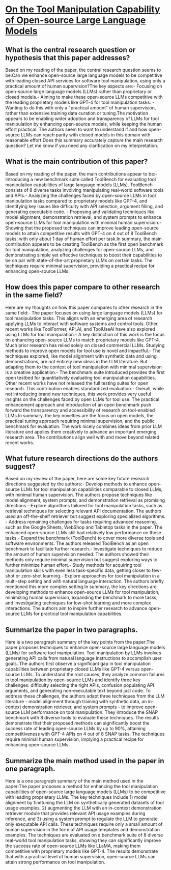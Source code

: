 # [On the Tool Manipulation Capability of Open-source Large Language Models](https://arxiv.org/abs/2305.16504)

## What is the central research question or hypothesis that this paper addresses?

Based on my reading of the paper, the central research question seems to be:Can we enhance open-source large language models to be competitive with leading closed API services for software tool manipulation, using only a practical amount of human supervision?The key aspects are:- Focusing on open-source large language models (LLMs) rather than proprietary or closed models.- Aiming to make these open-source LLMs competitive with the leading proprietary models like GPT-4 for tool manipulation tasks. - Wanting to do this with only a "practical amount" of human supervision, rather than extensive training data curation or tuning.The motivation appears to be enabling wider adoption and transparency of LLMs for tool manipulation by enhancing open-source models, while keeping the human effort practical. The authors seem to want to understand if and how open-source LLMs can reach parity with closed models in this domain with reasonable effort.Does this summary accurately capture the main research question? Let me know if you need any clarification on my interpretation.


## What is the main contribution of this paper?

Based on my reading of the paper, the main contributions appear to be:- Introducing a new benchmark suite called ToolBench for evaluating tool manipulation capabilities of large language models (LLMs). ToolBench consists of 8 diverse tasks involving manipulating real-world software tools and APIs.- Analyzing the challenges faced by open-source LLMs in tool manipulation tasks compared to proprietary models like GPT-4, and identifying key issues like difficulty with API selection, argument filling, and generating executable code. - Proposing and validating techniques like model alignment, demonstration retrieval, and system prompts to enhance open-source LLMs for tool manipulation with minimal human supervision.- Showing that the proposed techniques can improve leading open-source models to attain competitive results with GPT-4 on 4 out of 8 ToolBench tasks, with only about 1 day of human effort per task.In summary, the main contribution appears to be creating ToolBench as the first open benchmark for tool manipulation, analyzing challenges for open-source LLMs, and demonstrating simple yet effective techniques to boost their capabilities to be on par with state-of-the-art proprietary LLMs on certain tasks. The techniques require minimal supervision, providing a practical recipe for enhancing open-source LLMs.


## How does this paper compare to other research in the same field?

Here are my thoughts on how this paper compares to other research in the same field:- The paper focuses on using large language models (LLMs) for tool manipulation tasks. This aligns with an emerging area of research applying LLMs to interact with software systems and control tools. Other recent works like ToolFormer, API.AI, and ToolUseAI have also explored using LLMs for tool manipulation.- A key distinction of this work is the focus on enhancing open-source LLMs to match proprietary models like GPT-4. Much prior research has relied solely on closed commercial LLMs. Studying methods to improve open models for tool use is novel and impactful.- The techniques explored, like model alignment with synthetic data and using demonstrations, are not entirely new ideas in the LLM literature. But adapting them to the context of tool manipulation with minimal supervision is a creative application.- The benchmark suite introduced provides the first open testbed for quantitatively evaluating tool manipulation capabilities. Other recent works have not released the full testing suites for open research. This contribution enables standardized evaluation.- Overall, while not introducing brand new techniques, this work provides very useful insights on the challenges faced by open LLMs for tool use. The practical enhancement approach and introduction of an open benchmark push forward the transparency and accessibility of research on tool-enabled LLMs.In summary, the key novelties are the focus on open models, the practical tuning approach requiring minimal supervision, and the public benchmark for evaluation. The work nicely combines ideas from prior LLM literature and applies them creatively to advance an important emerging research area. The contributions align well with and move beyond related recent works.


## What future research directions do the authors suggest?

Based on my review of the paper, here are some key future research directions suggested by the authors:- Develop methods to enhance open-source LLMs for tool manipulation capabilities comparable to closed LLMs, with minimal human supervision. The authors propose techniques like model alignment, system prompts, and demonstration retrieval as promising directions.- Explore algorithms tailored for tool manipulation tasks, such as retrieval techniques for selecting relevant API documentation. The authors used an off-the-shelf retriever but suggest exploring specialized algorithms. - Address remaining challenges for tasks requiring advanced reasoning, such as the Google Sheets, WebShop and Tabletop tasks in the paper. The enhanced open-source LLMs still had relatively low performance on these tasks.- Expand the benchmark (ToolBench) to cover more diverse tools and software environments. The authors released ToolBench as an open benchmark to facilitate further research.- Investigate techniques to reduce the amount of human supervision needed. The authors showed their methods only require minimal supervision but suggest exploring ways to further minimize human effort.- Study methods for acquiring tool manipulation skills with even less task-specific data, getting closer to few-shot or zero-shot learning.- Explore approaches for tool manipulation in a multi-step setting and with natural language interaction. The authors briefly mentioned this more complex setting.In summary, the key directions are developing methods to enhance open-source LLMs for tool manipulation, minimizing human supervision, expanding the benchmark to more tasks, and investigating techniques for low-shot learning and more complex interactions. The authors aim to inspire further research to advance open-source LLMs for practical tool manipulation capabilities.


## Summarize the paper in two paragraphs.

Here is a two paragraph summary of the key points from the paper:The paper proposes techniques to enhance open-source large language models (LLMs) for software tool manipulation. Tool manipulation by LLMs involves generating API calls from natural language instructions to accomplish user goals. The authors first observe a significant gap in tool manipulation capabilities between proprietary closed LLMs like GPT-4 versus open-source LLMs. To understand the root causes, they analyze common failures in tool manipulation by open-source LLMs and identify three key challenges: difficulty selecting the right APIs, confusion populating API arguments, and generating non-executable text beyond just code. To address these challenges, the authors adapt three techniques from the LLM literature - model alignment through training with synthetic data, an in-context demonstration retriever, and system prompts - to improve open-source LLM performance on tool manipulation. They introduce the SNAP benchmark with 8 diverse tools to evaluate these techniques. The results demonstrate that their proposed methods can significantly boost the success rate of leading open-source LLMs by up to 90%, attaining competitiveness with GPT-4 APIs on 4 out of 8 SNAP tasks. The techniques require minimal human supervision, implying a practical recipe for enhancing open-source LLMs.


## Summarize the main method used in the paper in one paragraph.

Here is a one paragraph summary of the main method used in the paper:The paper proposes a method for enhancing the tool manipulation capabilities of open-source large language models (LLMs) to be competitive with leading proprietary LLMs. The key techniques include 1) model alignment by finetuning the LLM on synthetically generated datasets of tool usage examples, 2) augmenting the LLM with an in-context demonstration retriever module that provides relevant API usage examples during inference, and 3) using a system prompt to regulate the LLM to generate only executable API calls. These techniques require only a small amount of human supervision in the form of API usage templates and demonstration examples. The techniques are evaluated on a benchmark suite of 8 diverse real-world tool manipulation tasks, showing they can significantly improve the success rate of open-source LLMs like LLaMA, making them competitive with proprietary models like GPT-4. The results demonstrate that with a practical level of human supervision, open-source LLMs can attain strong performance on tool manipulation.
